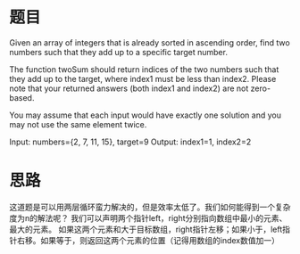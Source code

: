 题目
====
Given an array of integers that is already sorted in ascending order, find two numbers such that they add up to a specific target number.

The function twoSum should return indices of the two numbers such that they add up to the target, where index1 must be less than index2. Please note that your returned answers (both index1 and index2) are not zero-based.

You may assume that each input would have exactly one solution and you may not use the same element twice.

Input: numbers={2, 7, 11, 15}, target=9
Output: index1=1, index2=2

思路
====
这道题是可以用两层循环蛮力解决的，但是效率太低了。我们如何能得到一个复杂度为n的解法呢？
我们可以声明两个指针left，right分别指向数组中最小的元素、最大的元素。
如果这两个元素和大于目标数组，right指针左移；如果小于，left指针右移。如果等于，则返回这两个元素的位置（记得用数组的index数值加一）
